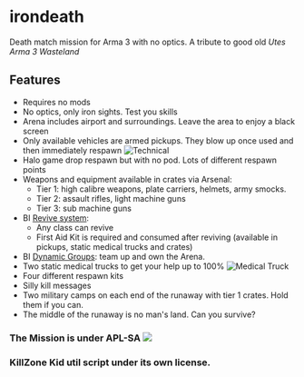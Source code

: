 # irondeath
Death match mission for Arma 3 with no optics. A tribute to good old *Utes Arma 3 Wasteland*

## Features
- Requires no mods
- No optics, only iron sights. Test you skills
- Arena includes airport and surroundings. Leave the area to enjoy a black screen
- Only available vehicles are armed pickups. They blow up once used and then immediately respawn ![Technical](https://community.bistudio.com/wikidata/images/0/09/Arma3_CfgVehicles_I_G_Offroad_01_armed_F.jpg)
- Halo game drop respawn but with no pod. Lots of different respawn points
- Weapons and equipment available in crates via Arsenal:
  - Tier 1: high calibre weapons, plate carriers, helmets, army smocks.
  - Tier 2: assault rifles, light machine guns
  - Tier 3: sub machine guns
- BI [Revive system](https://community.bistudio.com/wiki/Arma_3_Revive):
  - Any class can revive
  - First Aid Kit is required and consumed after reviving (available in pickups, static medical trucks and crates)
- BI [Dynamic Groups](https://community.bistudio.com/wiki/Dynamic_Groups): team up and own the Arena.
- Two static medical trucks to get your help up to 100% ![Medical Truck](https://community.bistudio.com/wikidata/images/d/d8/Arma3_CfgVehicles_I_Truck_02_medical_F.jpg)
- Four different respawn kits
- Silly kill messages
- Two military camps on each end of the runaway with tier 1 crates. Hold them if you can.
- The middle of the runaway is no man's land. Can you survive?
 
### The Mission is under APL-SA ![](https://www.bistudio.com/assets/img/licenses/APL-SA.png) 
### KillZone Kid util script under its own license.
